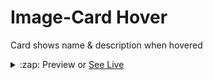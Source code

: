 # Image-Card Hover

Card shows name &amp; description when hovered

<details>
  <summary>:zap: Preview or <a href="https://krohan1202.github.io/Image-Card-Hover/" target="_blank"> See Live</a></summary>

![ezgif com-gif-maker](https://user-images.githubusercontent.com/66785205/100862214-e70dcc00-34b8-11eb-93c8-4303162f8e62.gif)

</details>
